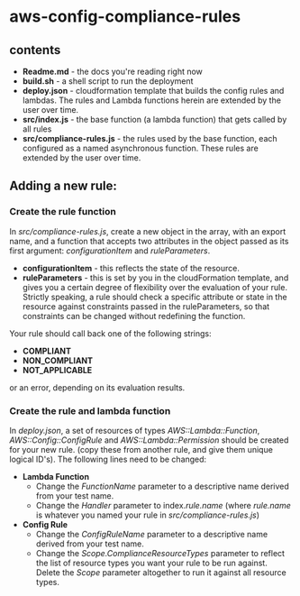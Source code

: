 # aws-config-compliance-rules

## contents

* **Readme.md** - the docs you're reading right now
* **build.sh** - a shell script to run the deployment
* **deploy.json** - cloudformation template that builds the config rules and lambdas. The rules and Lambda functions herein are extended by the user over time.
* **src/index.js** - the base function (a lambda function) that gets called by all rules
* **src/compliance-rules.js** - the rules used by the base function, each configured as a named asynchronous function. These rules are extended by the user over time.

## Adding a new rule:

### Create the rule function

In _src/compliance-rules.js_, create a new object in the array, with an export name, and a function that accepts two attributes in the object passed as its first argument: _configurationItem_ and _ruleParameters_.

* **configurationItem** - this reflects the state of the resource.
* **ruleParameters** - this is set by you in the cloudFormation template, and gives you a certain degree of flexibility over the evaluation of your rule. Strictly speaking, a rule should check a specific attribute or state in the resource against constraints passed in the ruleParameters, so that constraints can be changed without redefining the function.

Your rule should call back one of the following strings:

* **COMPLIANT**
* **NON_COMPLIANT**
* **NOT_APPLICABLE**

or an error, depending on its evaluation results.

### Create the rule and lambda function

In _deploy.json_, a set of resources of types _AWS::Lambda::Function_, _AWS::Config::ConfigRule_ and _AWS::Lambda::Permission_ should be created for your new rule. (copy these from another rule, and give them unique logical ID's).
The following lines need to be changed:

* **Lambda Function**
    - Change the _FunctionName_ parameter to a descriptive name derived from your test name.
    - Change the _Handler_ parameter to index._rule.name_ (where _rule.name_ is whatever you named your rule in _src/compliance-rules.js_)
* **Config Rule**
    - Change the _ConfigRuleName_ parameter to a descriptive name derived from your test name.
    - Change the _Scope.ComplianceResourceTypes_ parameter to reflect the list of resource types you want your rule to be run against. Delete the _Scope_ parameter altogether to run it against all resource types.
